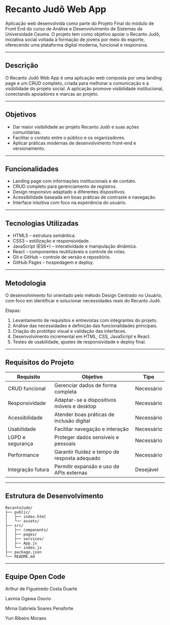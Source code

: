 # Recanto Judô Web App

Aplicação web desenvolvida como parte do Projeto Final do módulo de Front End do curso de Análise e Desenvolvimento de Sistemas da Universidade Ceuma. O projeto tem como objetivo apoiar o Recanto Judô, iniciativa social voltada à formação de jovens por meio do esporte, oferecendo uma plataforma digital moderna, funcional e responsiva.

---

## Descrição

O Recanto Judô Web App é uma aplicação web composta por uma landing page e um CRUD completo, criada para melhorar a comunicação e a visibilidade do projeto social.
A aplicação promove visibilidade institucional, conectando apoiadores e marcas ao projeto.

---

## Objetivos

* Dar maior visibilidade ao projeto Recanto Judô e suas ações comunitárias.
* Facilitar o contato entre o público e os organizadores.
* Aplicar práticas modernas de desenvolvimento front-end e versionamento.

---

## Funcionalidades

* Landing page com informações institucionais e de contato.
* CRUD completo para gerenciamento de registros.
* Design responsivo adaptado a diferentes dispositivos.
* Acessibilidade baseada em boas práticas de contraste e navegação.
* Interface intuitiva com foco na experiência do usuário.

---

## Tecnologias Utilizadas

* HTML5 – estrutura semântica.
* CSS3 – estilização e responsividade.
* JavaScript (ES6+) – interatividade e manipulação dinâmica.
* React – componentes reutilizáveis e controle de rotas.
* Git e GitHub – controle de versão e repositório.
* GitHub Pages – hospedagem e deploy.

---

## Metodologia

O desenvolvimento foi orientado pelo método Design Centrado no Usuário, com foco em identificar e solucionar necessidades reais do Recanto Judô.

Etapas:

1. Levantamento de requisitos e entrevistas com integrantes do projeto.
2. Análise das necessidades e definição das funcionalidades principais.
3. Criação do protótipo visual e validação das interfaces.
4. Desenvolvimento incremental em HTML, CSS, JavaScript e React.
5. Testes de usabilidade, ajustes de responsividade e deploy final.

---

## Requisitos do Projeto

| Requisito         | Objetivo                                      | Tipo       |
| ----------------- | --------------------------------------------- | ---------- |
| CRUD funcional    | Gerenciar dados de forma completa             | Necessário |
| Responsividade    | Adaptar-se a dispositivos móveis e desktop    | Necessário |
| Acessibilidade    | Atender boas práticas de inclusão digital     | Necessário |
| Usabilidade       | Facilitar navegação e interação               | Necessário |
| LGPD e segurança  | Proteger dados sensíveis e pessoais           | Necessário |
| Performance       | Garantir fluidez e tempo de resposta adequado | Necessário |
| Integração futura | Permitir expansão e uso de APIs externas      | Desejável  |

---

## Estrutura de Desenvolvimento

```
RecantoJudo/
├── public/
│   ├── index.html
│   └── assets/
├── src/
│   ├── components/
│   ├── pages/
│   ├── services/
│   ├── App.js
│   └── index.js
├── package.json
└── README.md
```

---

## Equipe Open Code

Arthur de Figueiredo Costa Duarte

Lavinia Ogawa Osorio

Mirna Gabriela Soares Penaforte

Yuri Ribeiro Moraes

